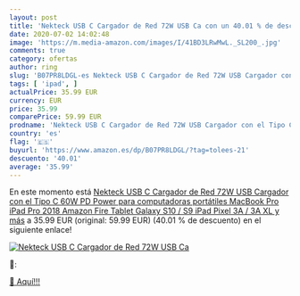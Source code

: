 ```yaml
---
layout: post
title: 'Nekteck USB C Cargador de Red 72W USB Ca con un 40.01 % de descuento'
date: 2020-07-02 14:02:48
image: 'https://m.media-amazon.com/images/I/41BD3LRwMwL._SL200_.jpg'
comments: true
category: ofertas
author: ring
slug: 'B07PR8LDGL-es Nekteck USB C Cargador de Red 72W USB Cargador con el Tipo...'
tags: [ 'ipad', ]
actualPrice: 35.99 EUR
currency: EUR
price: 35.99
comparePrice: 59.99 EUR
prodname: 'Nekteck USB C Cargador de Red 72W USB Cargador con el Tipo C 60W PD Power para computadoras portátiles  MacBook Pro  iPad Pro 2018 Amazon Fire Tablet Galaxy S10 / S9  iPad  Pixel 3A / 3A XL y más'
country: 'es'
flag: '🇪🇸'
buyurl: 'https://www.amazon.es/dp/B07PR8LDGL/?tag=tolees-21'
descuento: '40.01'
average: '35.99'
---
```


En este momento está [Nekteck USB C Cargador de Red 72W USB Cargador con el Tipo C 60W PD Power para computadoras portátiles  MacBook Pro  iPad Pro 2018 Amazon Fire Tablet Galaxy S10 / S9  iPad  Pixel 3A / 3A XL y más](https://www.amazon.es/dp/B07PR8LDGL/?tag=tolees-21) a 35.99 EUR (original: 59.99 EUR) (40.01 %  de descuento) en el siguiente enlace!

[![Nekteck USB C Cargador de Red 72W USB Ca](https://m.media-amazon.com/images/I/41BD3LRwMwL._SL200_.jpg)](https://www.amazon.es/dp/B07PR8LDGL/?tag=tolees-21)

🔎:


[🛒 Aquí!!!](https://www.amazon.es/dp/B07PR8LDGL/?tag=tolees-21)
